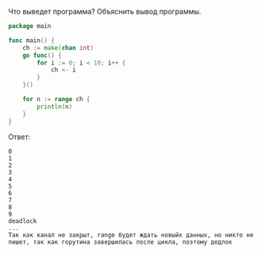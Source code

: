 Что выведет программа? Объяснить вывод программы.

```go
package main

func main() {
	ch := make(chan int)
	go func() {
		for i := 0; i < 10; i++ {
			ch <- i
		}
	}()

	for n := range ch {
		println(n)
	}
}
```

Ответ:
```
0
1
2
3
4
5
6
7
8
9
deadlock
...
Так как канал не закрыт, range будет ждать новыйх данных, но никто не пишет, так как горутина завершилась после цикла, поэтому дедлок

```
